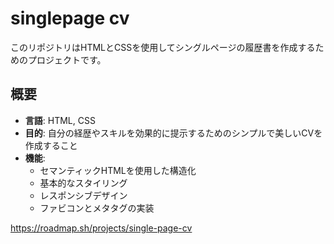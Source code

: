 # singlepage cv
このリポジトリはHTMLとCSSを使用してシングルページの履歴書を作成するためのプロジェクトです。

## 概要

- **言語**: HTML, CSS
- **目的**: 自分の経歴やスキルを効果的に提示するためのシンプルで美しいCVを作成すること
- **機能**:
  - セマンティックHTMLを使用した構造化
  - 基本的なスタイリング
  - レスポンシブデザイン
  - ファビコンとメタタグの実装
 
https://roadmap.sh/projects/single-page-cv

